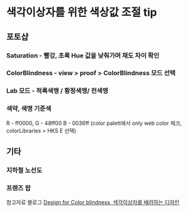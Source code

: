 # 색각이상자를 위한 색상값 조절 tip

## 포토샵
### Saturation - 빨강, 초록 Hue 값을 낮춰가며 채도 차이 확인
### ColorBlindness - view > proof > ColorBlindness 모드 선택
### Lab 모드 - 적록색맹 / 황청색맹/ 전색맹
### 색약, 색맹 기준색 
R - ff0000, G - 48ff00 B - 0036ff
(color palett에서 only web color 체크, colorLibraries > HKS E 선택)

## 기타
### 지하철 노선도
### 프렌즈 팝



참고자료
블로그 
<a href="https://m.blog.naver.com/PostView.nhn?blogId=uiux_lab&logNo=220609955628&proxyReferer=https%3A%2F%2Fwww.google.co.kr%2F" alt="Design for Color blindness, 색각이상자를 배려하는 디자인 링크 바로가기" /> 
Design for Color blindness, 색각이상자를 배려하는 디자인
</a>
